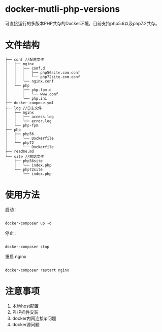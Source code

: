 
# docker-mutli-php-versions

可直接运行的多版本PHP共存的Docker环境，目前支持php5.6以及php7.2共存。

# 文件结构

```
├── conf //配置文件
│   ├── nginx
│   │   ├── conf.d
│   │   │   ├── php56site.com.conf
│   │   │   └── php72site.com.conf
│   │   └── nginx.conf
│   └── php
│       ├── php-fpm.d
│       │   └── www.conf
│       └── php.ini
├── docker-compose.yml
├── log //日志文件
│   ├── nginx
│   │   ├── access.log
│   │   └── error.log
│   └── php-fpm
├── php
│   ├── php56
│   │   └── Dockerfile
│   └── php72
│       └── Dockerfile
├── readme.md
└── site //网站文件
    ├── php56site
    │   └── index.php
    └── php72site
        └── index.php
```

# 使用方法

启动：

```shell script

docker-composer up -d

```

停止：

```shell script

docker-composer stop

```

重启 nginx

```shell script

docker-composer restart nginx

```

# 注意事项

1. 本地host配置
2. PHP插件安装
3. docker内网连接ip问题
4. docker源问题